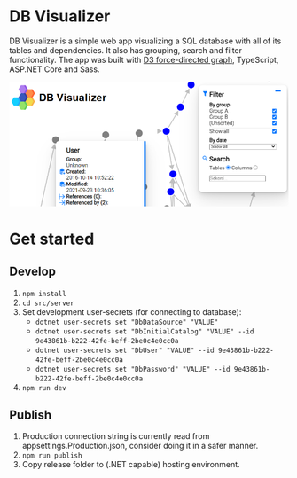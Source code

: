 # DB Visualizer
DB Visualizer is a simple web app visualizing a SQL database with all of its tables and dependencies. It also has grouping, search and filter functionality. The app was built with [D3 force-directed graph](https://observablehq.com/@d3/force-directed-graph), TypeScript, ASP.NET Core and Sass.

![DB Visualizer](https://github.com/drmse87/db-visualizer-d3-force-directed-graph/blob/master/docs/showcase.png "DB Visualizer")

# Get started
## Develop
1. `npm install`
2. `cd src/server`
3. Set development user-secrets (for connecting to database):  
   * `dotnet user-secrets set "DbDataSource" "VALUE"  `
   * `dotnet user-secrets set "DbInitialCatalog" "VALUE" --id 9e43861b-b222-42fe-beff-2be0c4e0cc0a`
   * `dotnet user-secrets set "DbUser" "VALUE" --id 9e43861b-b222-42fe-beff-2be0c4e0cc0a`
   * `dotnet user-secrets set "DbPassword" "VALUE" --id 9e43861b-b222-42fe-beff-2be0c4e0cc0a`
4. `npm run dev`

## Publish
1. Production connection string is currently read from appsettings.Production.json, consider doing it in a safer manner.
2. `npm run publish`
3. Copy release folder to (.NET capable) hosting environment.